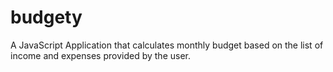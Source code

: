 # budgety
A JavaScript Application that calculates monthly budget based on the list of income and expenses provided by the user.
